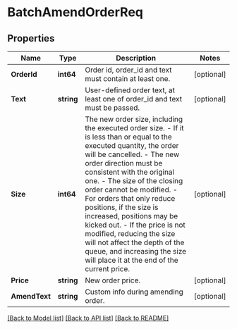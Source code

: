 # BatchAmendOrderReq

## Properties

Name | Type | Description | Notes
------------ | ------------- | ------------- | -------------
**OrderId** | **int64** | Order id, order_id and text must contain at least one. | [optional] 
**Text** | **string** | User-defined order text, at least one of order_id and text must be passed. | [optional] 
**Size** | **int64** | The new order size, including the executed order size. - If it is less than or equal to the executed quantity, the order will be cancelled. - The new order direction must be consistent with the original one. - The size of the closing order cannot be modified. - For orders that only reduce positions, if the size is increased, positions may be kicked out. - If the price is not modified, reducing the size will not affect the depth of the queue, and increasing the size will place it at the end of the current price. | [optional] 
**Price** | **string** | New order price. | [optional] 
**AmendText** | **string** | Custom info during amending order. | [optional] 

[[Back to Model list]](../README.md#documentation-for-models) [[Back to API list]](../README.md#documentation-for-api-endpoints) [[Back to README]](../README.md)


